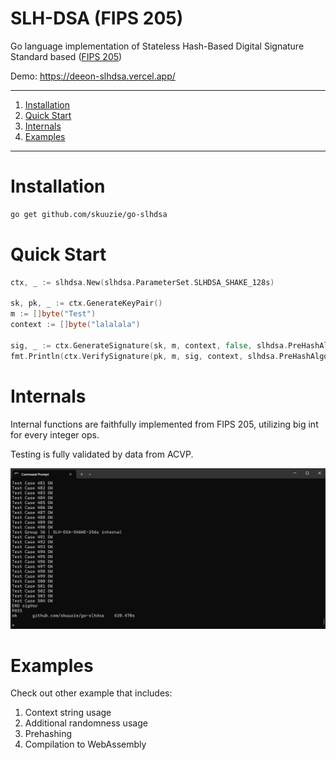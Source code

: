 # SLH-DSA (FIPS 205)

Go language implementation of Stateless Hash-Based Digital Signature Standard based ([FIPS 205](https://csrc.nist.gov/pubs/fips/205/final))

Demo: https://deeon-slhdsa.vercel.app/

---

1. [Installation](#installation)
2. [Quick Start](#quick-start)
3. [Internals](#internals)
4. [Examples](#examples)

---

# Installation

```bash
go get github.com/skuuzie/go-slhdsa
```

# Quick Start

```go
ctx, _ := slhdsa.New(slhdsa.ParameterSet.SLHDSA_SHAKE_128s)

sk, pk, _ := ctx.GenerateKeyPair()
m := []byte("Test")
context := []byte("lalalala")

sig, _ := ctx.GenerateSignature(sk, m, context, false, slhdsa.PreHashAlgorithm.Pure)
fmt.Println(ctx.VerifySignature(pk, m, sig, context, slhdsa.PreHashAlgorithm.Pure))
```

# Internals

Internal functions are faithfully implemented from FIPS 205, utilizing big int for every integer ops.

Testing is fully validated by data from ACVP.

![go test](test.png)

# Examples

Check out other example that includes:
1. Context string usage
2. Additional randomness usage
3. Prehashing
4. Compilation to WebAssembly